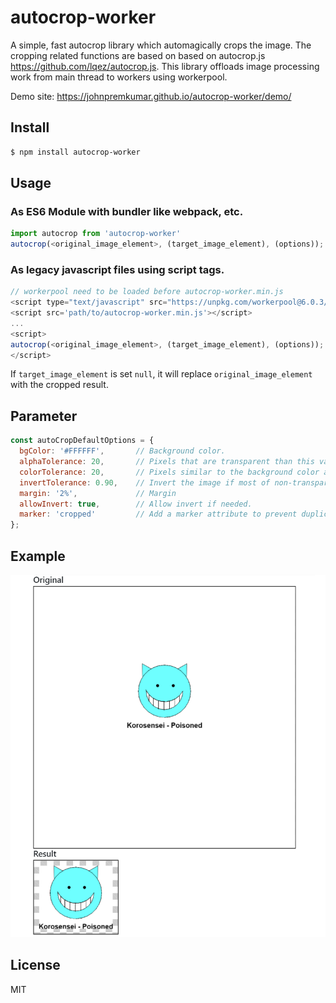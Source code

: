autocrop-worker
===========
A simple, fast autocrop library which automagically crops the image. The cropping related functions are based on based on autocrop.js <https://github.com/lqez/autocrop.js>. This library offloads image processing work from main thread to workers using workerpool.

Demo site: <https://johnpremkumar.github.io/autocrop-worker/demo/>

Install
-------

```bash
$ npm install autocrop-worker
```

Usage
-----

### As ES6 Module with bundler like webpack, etc. ###

```javascript
import autocrop from 'autocrop-worker'
autocrop(<original_image_element>, (target_image_element), (options));
```

### As legacy javascript files using script tags. ###
```javascript
// workerpool need to be loaded before autocrop-worker.min.js
<script type="text/javascript" src="https://unpkg.com/workerpool@6.0.3/dist/workerpool.min.js"></script>
<script src='path/to/autocrop-worker.min.js'></script>
...
<script>
autocrop(<original_image_element>, (target_image_element), (options));
</script>
```

If `target_image_element` is set `null`, it will replace `original_image_element` with the cropped result.

Parameter
---------

```javascript
const autoCropDefaultOptions = {
  bgColor: '#FFFFFF',       // Background color.
  alphaTolerance: 20,       // Pixels that are transparent than this value are considered transparent.
  colorTolerance: 20,       // Pixels similar to the background color are considered as the background.
  invertTolerance: 0.90,    // Invert the image if most of non-transparent pixels are background color.
  margin: '2%',             // Margin
  allowInvert: true,        // Allow invert if needed.
  marker: 'cropped'         // Add a marker attribute to prevent duplicated cropping.
};
```

Example
-------

![Example image of autocrop-worker.js](./docs/demo/images/result.png)


License
-------

MIT
